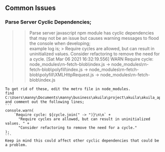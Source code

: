 ## Common Issues
### Parse Server Cyclic Dependencies; 
>>  Parse server javascript npm module has cyclic dependencies that may not be an issue but causes warning messages to flood the console when developing;  
    example log is;
    > Require cycles are allowed, but can result in uninitialized values. Consider refactoring to remove the need for a cycle.
    [Sat Mar 06 2021 16:32:19.556]  WARN     Require cycle: node_modules\rn-fetch-blob\index.js -> node_modules\rn-fetch-blob\polyfill\index.js -> node_modules\rn-fetch-blob\polyfill\XMLHttpRequest.js -> node_modules\rn-fetch-blob\index.js

    To get rid of these, edit the metro file in node_modules.  
    find C:\Users\manny\Documents\manny\business\akuila\project\akuila\akuila_app\akuila_delivery_driver\node_modules\metro\src\lib\polyfills\require.js  
    and comment out the following lines;  
    ``` 
    console.warn(
        `Require cycle: ${cycle.join(" -> ")}\n\n` +
          "Require cycles are allowed, but can result in uninitialized values. " +
          "Consider refactoring to remove the need for a cycle."
    );
    ```
    Keep in mind this could affect other cyclic dependencies that could be a problem.